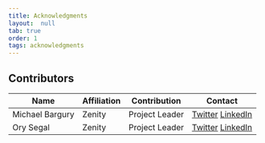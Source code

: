 ```yaml
---
title: Acknowledgments
layout:  null
tab: true
order: 1
tags: acknowledgments
---
```


## Contributors

| Name | Affiliation | Contribution | Contact | 
| --- | --- | --- | --- |
| Michael Bargury | Zenity | Project Leader | [Twitter](https://twitter.com/mbrg0) [LinkedIn](https://www.linkedin.com/in/michaelbargury/) |
| Ory Segal | Zenity | Project Leader | [Twitter](https://twitter.com/orysegal) [LinkedIn](https://www.linkedin.com/in/orysegal/) |
